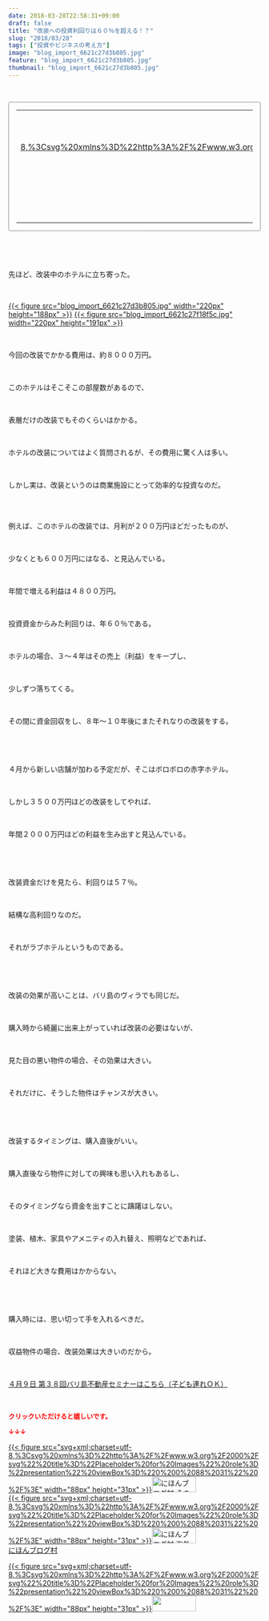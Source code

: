 ```yaml
---
date: 2018-03-28T22:58:31+09:00
draft: false
title: "改装への投資利回りは６０％を超える！？"
slug: "2018/03/28"
tags: ["投資やビジネスの考え方"]
image: "blog_import_6621c27d3b805.jpg"
feature: "blog_import_6621c27d3b805.jpg"
thumbnail: "blog_import_6621c27d3b805.jpg"
---
```

<p> </p><div contenteditable="false" style="padding: 15px; border-radius: 4px; border: 1px dotted currentColor; border-image: none;"><table border="0" cellpadding="0" cellspacing="0" style="margin: 0px; table-layout: fixed;" width="100%">	<tbody width="100%">		<tr>			<td aligin="center" style="vertical-align: middle;" width="95"><span style="text-align: center; display: block;"><a href="affiliate.do?affiliateId=37079597" alt0="BlogAffiliate" target="_blank" rel="nofollow">{{< figure src="svg+xml;charset=utf-8,%3Csvg%20xmlns%3D%22http%3A%2F%2Fwww.w3.org%2F2000%2Fsvg%22%20title%3D%22Placeholder%20for%20Images%22%20role%3D%22presentation%22%20viewBox%3D%220%200%201%201%22%20%2F%3E"  >}}<noscript><img alt="稼げる人の常識、稼げない人の常識" border="0" data-img="affiliate" src="https://images-fe.ssl-images-amazon.com/images/I/51Ft8zEBpkL._SL160_.jpg" style="margin: 0px; vertical-align: middle; max-width: 95px;"></noscript></a></span></td>			<td style="line-height: 1.5; padding-left: 15px; vertical-align: middle;"><a href="affiliate.do?affiliateId=37079597" alt0="BlogAffiliate" target="_blank" rel="nofollow">稼げる人の常識、稼げない人の常識</a>			<div style="padding: 3px 0px;">1,200円</div>			<div style="font-size: 0.83em;">Amazon</div></td>		</tr>	</tbody></table></div><p> </p><p> </p><p>先ほど、改装中のホテルに立ち寄った。</p><p> </p><p><a href="blog_import_6621c27d3b805.jpg">{{< figure src="blog_import_6621c27d3b805.jpg" width="220px" height="188px" >}}</a> <a href="blog_import_6621c27f18f5c.jpg">{{< figure src="blog_import_6621c27f18f5c.jpg" width="220px" height="191px" >}}</a></p><p> </p><p>今回の改装でかかる費用は、約８０００万円。</p><p> </p><p>このホテルはそこそこの部屋数があるので、</p><p> </p><p>表層だけの改装でもそのくらいはかかる。</p><p> </p><p>ホテルの改装についてはよく質問されるが、その費用に驚く人は多い。</p><p> </p><p>しかし実は、改装というのは商業施設にとって効率的な投資なのだ。</p><p> </p><p><br/>例えば、このホテルの改装では、月利が２００万円ほどだったものが、</p><p> </p><p>少なくとも６００万円にはなる、と見込んでいる。</p><p> </p><p>年間で増える利益は４８００万円。</p><p> </p><p>投資資金からみた利回りは、年６０％である。</p><p> </p><p>ホテルの場合、３～４年はその売上（利益）をキープし、</p><p> </p><p>少しずつ落ちてくる。</p><p> </p><p>その間に資金回収をし、８年～１０年後にまたそれなりの改装をする。</p><p> </p><p> </p><p>４月から新しい店舗が加わる予定だが、そこはボロボロの赤字ホテル。</p><p> </p><p>しかし３５００万円ほどの改装をしてやれば、</p><p> </p><p>年間２０００万円ほどの利益を生み出すと見込んでいる。</p><p> </p><p> </p><p>改装資金だけを見たら、利回りは５７％。</p><p> </p><p>結構な高利回りなのだ。</p><p> </p><p>それがラブホテルというものである。</p><p> </p><p> </p><p>改装の効果が高いことは、バリ島のヴィラでも同じだ。</p><p> </p><p>購入時から綺麗に出来上がっていれば改装の必要はないが、</p><p> </p><p>見た目の悪い物件の場合、その効果は大きい。</p><p> </p><p>それだけに、そうした物件はチャンスが大きい。</p><p> </p><p> </p><p>改装するタイミングは、購入直後がいい。</p><p> </p><p>購入直後なら物件に対しての興味も思い入れもあるし、</p><p> </p><p>そのタイミングなら資金を出すことに躊躇はしない。</p><p> </p><p>塗装、植木、家具やアメニティの入れ替え、照明などであれば、</p><p> </p><p>それほど大きな費用はかからない。</p><p> </p><p> </p><p>購入時には、思い切って手を入れるべきだ。</p><p> </p><p>収益物件の場合、改装効果は大きいのだから。</p><p> </p><p><span style="text-decoration: underline;"><a href="iin.co.jp" target="_blank">４月９日 第３８回バリ島不動産セミナーはこちら（子ども連れＯＫ）</a></span></p><p> </p><p><font color="#ff0000" size="2"><strong>クリックいただけると嬉しいです。</strong></font></p><p><font color="#ff0000" size="2"><strong>↓↓↓</strong></font></p><p><a href="ranking.html?p_cid=01260127" id="&amp;blogmura_banner" target="_blank">{{< figure src="svg+xml;charset=utf-8,%3Csvg%20xmlns%3D%22http%3A%2F%2Fwww.w3.org%2F2000%2Fsvg%22%20title%3D%22Placeholder%20for%20Images%22%20role%3D%22presentation%22%20viewBox%3D%220%200%2088%2031%22%20%2F%3E" width="88px" height="31px" >}}<noscript><img alt="にほんブログ村 その他生活ブログ 不動産投資へ" border="0" height="31" src="https://img-proxy.blog-video.jp/images?url=http%3A%2F%2Flife.blogmura.com%2Fhudousantoushi%2Fimg%2Fhudousantoushi88_31.gif" width="88"></noscript></a><br/><a href="ranking.html?p_cid=01260127" target="_blank">{{< figure src="svg+xml;charset=utf-8,%3Csvg%20xmlns%3D%22http%3A%2F%2Fwww.w3.org%2F2000%2Fsvg%22%20title%3D%22Placeholder%20for%20Images%22%20role%3D%22presentation%22%20viewBox%3D%220%200%2088%2031%22%20%2F%3E" width="88px" height="31px" >}}<noscript><img alt="にほんブログ村 海外生活ブログ バリ島情報へ" border="0" height="31" src="https://img-proxy.blog-video.jp/images?url=http%3A%2F%2Foverseas.blogmura.com%2Fbali%2Fimg%2Fbali88_31.gif" width="88"></noscript></a><br/><a href="ranking.html?p_cid=01260127" target="_blank">にほんブログ村</a></p><p><a href="link.php?1804582" title="人気ブログランキングへ">{{< figure src="svg+xml;charset=utf-8,%3Csvg%20xmlns%3D%22http%3A%2F%2Fwww.w3.org%2F2000%2Fsvg%22%20title%3D%22Placeholder%20for%20Images%22%20role%3D%22presentation%22%20viewBox%3D%220%200%2088%2031%22%20%2F%3E" width="88px" height="31px" >}}<noscript><img border="0" height="31" src="https://blog.with2.net/img/banner/banner_22.gif" width="88"></noscript></a></p><p> </p>

